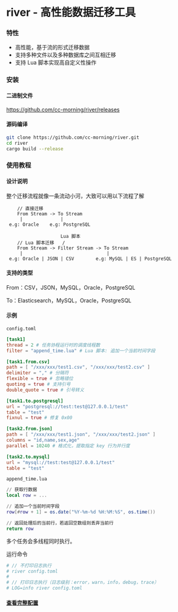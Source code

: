 # river - 高性能数据迁移工具

### 特性

* 高性能，基于流的形式迁移数据
* 支持多种文件以及多种数据库之间互相迁移
* 支持 Lua 脚本实现高自定义性操作

### 安装

#### 二进制文件
<https://github.com/cc-morning/river/releases>

#### 源码编译
```bash
git clone https://github.com/cc-morning/river.git
cd river
cargo build --release
```

### 使用教程

#### 设计说明
整个迁移流程就像一条流动小河，大致可以用以下流程了解

```
    // 直接迁移
    From Stream -> To Stream
     |              |
 e.g: Oracle    e.g: PostgreSQL

                    Lua 脚本
    // Lua 脚本迁移   /
    From Stream -> Filter Stream -> To Stream
     |                               |
 e.g: Oracle | JSON | CSV        e.g: MySQL | ES | PostgreSQL
```


#### 支持的类型
From：CSV，JSON，MySQL，Oracle，PostgreSQL

To：Elasticsearch，MySQL，Oracle，PostgreSQL


#### 示例
`config.toml`

```toml
[task1]
thread = 2 # 任务协程运行时的调度线程数
filter = "append_time.lua" # Lua 脚本: 追加一个当前时间字段

[task1.from.csv]
path = [ "/xxx/xxx/test1.csv", "/xxx/xxx/test2.csv" ]
delimiter = "," # 分隔符
flexible = true # 忽略错位
quoting = true # 支持引号
double_quote = true # 引号转义

[task1.to.postgresql]
url = "postgresql://test:test@127.0.0.1/test"
table = "test"
fixnul = true # 修复 0x00

[task2.from.json]
path = [ "/xxx/xxx/test1.json", "/xxx/xxx/test2.json" ]
columns = "id,name,sex,age"
parallel = 10240 # 格式化，提取指定 key 行为并行度

[task2.to.mysql]
url = "mysql://test:test@127.0.0.1/test"
table = "test"
```

`append_time.lua`

```lua
// 获取行数据
local row = ...

// 追加一个当前时间字段
row[#row + 1] = os.date("%Y-%m-%d %H:%M:%S", os.time())

// 返回处理后的当前行，若返回空数组则丢弃当前行
return row
```

多个任务会多线程同时执行。

运行命令

```bash
# // 不打印日志执行
# river config.toml
# 
# // 打印日志执行（日志级别：error，warn，info，debug，trace）
# LOG=info river config.toml
```

#### [查看完整配置](https://github.com/cc-morning/river/wiki/configuration)
